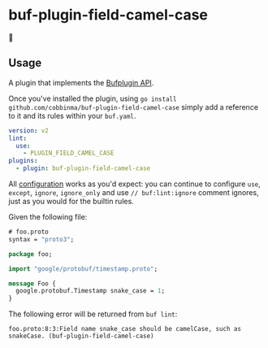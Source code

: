 # buf-plugin-field-camel-case

🐪

## Usage

A plugin that implements the [Bufplugin API](https://buf.build/bufbuild/bufplugin).

Once you've installed the plugin, using `go install github.com/cobbinma/buf-plugin-field-camel-case` simply add a
reference to it and its rules within your `buf.yaml`.

```yaml
version: v2
lint:
  use:
    - PLUGIN_FIELD_CAMEL_CASE
plugins:
  - plugin: buf-plugin-field-camel-case
```

All [configuration](https://buf.build/docs/configuration/v2/buf-yaml) works as you'd expect: you can
continue to configure `use`, `except`, `ignore`, `ignore_only` and use `// buf:lint:ignore` comment
ignores, just as you would for the builtin rules.

Given the following file:

```protobuf
# foo.proto
syntax = "proto3";

package foo;

import "google/protobuf/timestamp.proto";

message Foo {
  google.protobuf.Timestamp snake_case = 1;
}
```

The following error will be returned from `buf lint`:

```
foo.proto:8:3:Field name snake_case should be camelCase, such as snakeCase. (buf-plugin-field-camel-case)
```
